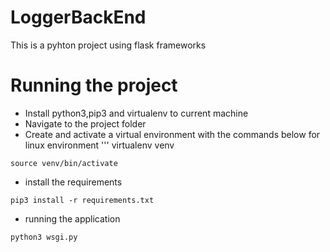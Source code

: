 # LoggerBackEnd
This is a pyhton project using flask frameworks


# Running the project
- Install python3,pip3 and virtualenv to current machine
- Navigate to the project folder
- Create and activate a virtual environment with the commands below for linux environment
'''
virtualenv venv

``source venv/bin/activate``

- install the requirements

```
pip3 install -r requirements.txt

```

- running the application
```
python3 wsgi.py

```
